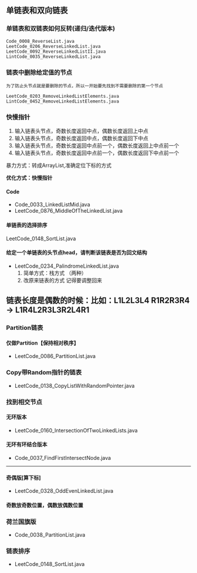 ## 单链表和双向链表

### 单链表和双链表如何反转(递归/迭代版本)

```
Code_0008_ReverseList.java
LeetCode_0206_ReverseLinkedList.java
LeetCode_0092_ReverseLinkedListII.java
LintCode_0035_ReverseLinkedList.java
```

### 链表中删除给定值的节点

```
为了防止头节点就是要删除的节点，所以一开始要先找到不需要删除的第一个节点

LeetCode_0203_RemoveLinkedListElements.java
LintCode_0452_RemoveLinkedListElements.java
```

### 快慢指针

1. 输入链表头节点，奇数长度返回中点，偶数长度返回上中点
2. 输入链表头节点，奇数长度返回中点，偶数长度返回下中点
3. 输入链表头节点，奇数长度返回中点前一个，偶数长度返回上中点前一个
4. 输入链表头节点，奇数长度返回中点前一个，偶数长度返回下中点前一个

暴力方式：转成ArrayList,准确定位下标的方式

**优化方式：快慢指针**

#### Code

- Code_0033_LinkedListMid.java
- LeetCode_0876_MiddleOfTheLinkedList.java

#### 单链表的选择排序
LeetCode_0148_SortList.java

#### 给定一个单链表的头节点head，请判断该链表是否为回文结构

- LeetCode_0234_PalindromeLinkedList.java
  1. 简单方式：栈方式 （两种）
  2. 改原来链表的方式 记得要调整回来

## 链表长度是偶数的时候：比如：L1L2L3L4 R1R2R3R4 -> L1R4L2R3L3R2L4R1

### Partition链表

#### 仅做Partition【保持相对秩序】

- LeetCode_0086_PartitionList.java

### Copy带Random指针的链表

- LeetCode_0138_CopyListWithRandomPointer.java

### 找到相交节点

#### 无环版本

- LeetCode_0160_IntersectionOfTwoLinkedLists.java

#### 无环有环结合版本

- Code_0037_FindFirstIntersectNode.java





------


#### 奇偶版[算下标]

- LeetCode_0328_OddEvenLinkedList.java

#### 奇数放奇数位置，偶数放偶数位置

### 荷兰国旗版

- Code_0038_PartitionList.java

### 链表排序

- LeetCode_0148_SortList.java







